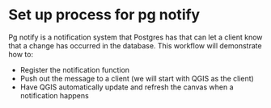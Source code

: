 # Set up process for pg notify

Pg notify is a notification system that Postgres has that can let a client know that a change has occurred in the database. This workflow will demonstrate how to: 

* Register the notification function
* Push out the message to a client (we will start with QGIS as the client)
* Have QGIS automatically update and refresh the canvas when a notification happens